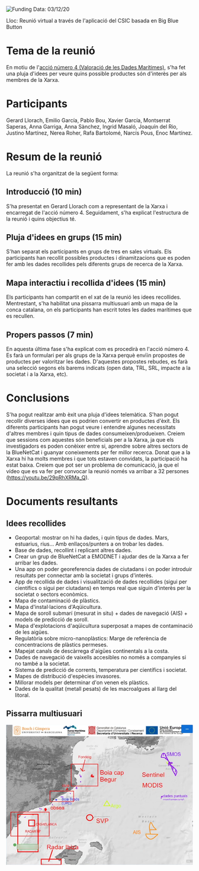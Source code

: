 ![Funding](https://github.com/BlueNetCatAccio4/BlueNetCatAccio4.github.io/blob/main/img/logos.png)
Data: 03/12/20

Lloc: Reunió virtual a través de l'aplicació del CSIC basada en Big Blue Button

# Tema de la reunió
En motiu de l'[acció número 4 (Valoració de les Dades Marítimes)](https://github.com/BlueNetCatAccio4/info), s'ha fet una pluja d'idees per veure quins possible productes són d'interès per als membres de la Xarxa.

# Participants
Gerard Llorach, Emilio García, Pablo Bou, Xavier García, Montserrat Saperas, Anna Garriga, Anna Sànchez, Ingrid Masaló, Joaquín del Rio, Justino Martínez, Nerea Roher, Rafa Bartolomé, Narcís Pous, Enoc Martínez.

# Resum de la reunió
La reunió s'ha organitzat de la següent forma:
## Introducció (10 min)
S'ha presentat en Gerard Llorach com a representant de la Xarxa i encarregat de l'acció número 4. Seguidament, s'ha explicat l'estructura de la reunió i quins objectius té.

## Pluja d'idees en grups (15 min)
S'han separat els participants en grups de tres en sales virtuals. Els participants han recollit possibles productes i dinamitzacions que es poden fer amb les dades recollides pels diferents grups de recerca de la Xarxa.

## Mapa interactiu i recollida d'idees (15 min)
Els participants han compartit en el xat de la reunió les idees recollides. Mentrestant, s'ha habilitat una pissarra multiusuari amb un mapa de la conca catalana, on els participants han escrit totes les dades marítimes que es recullen.

## Propers passos (7 min)
En aquesta última fase s'ha explicat com es procedirà en l'acció número 4. Es farà un formulari per als grups de la Xarxa perquè envïin propostes de productes per valoritzar les dades. D'aquestes propostes rebudes, es farà una selecció segons els barems indicats (open data, TRL, SRL, impacte a la societat i a la Xarxa, etc).

# Conclusions
S'ha pogut realitzar amb èxit una pluja d'idees telemàtica. S'han pogut recollir diverses idees que es podrien convertir en productes d'èxit. Els diferents participants han pogut veure i entendre algunes necessitats d'altres membres i quin tipus de dades consumeixen/produeixen. Creiem que sessions com aquestes són beneficials per a la Xarxa, ja que els investigadors es poden conèixer entre si, aprendre sobre altres sectors de la BlueNetCat i guanyar coneixements per fer millor recerca.
Donat que a la Xarxa hi ha molts membres i que tots estaven convidats, la participació ha estat baixa. Creiem que pot ser un problema de comunicació, ja que el vídeo que es va fer per convocar la reunió només va arribar a 32 persones (https://youtu.be/29pRhXRMa_Q).

# Documents resultants
## Idees recollides
- Geoportal: mostrar on hi ha dades, i quin tipus de dades. Mars, estuarius, rius… Amb enllaços/punters a on trobar les dades.
- Base de dades, recollint i replicant altres dades.
- Crear un grup de BlueNetCat a EMODNET i ajudar des de la Xarxa a fer arribar les dades.
- Una app on poder georeferencia dades de ciutadans i on poder introduir resultats per connectar amb la societat i grups d'interès.
- App de recollida de dades i visualització de dades recollides (sigui per científics o sigui per ciutadans) en temps real que siguin d'interès per la societat o sectors econòmics.
- Mapa de contaminació de plàstics.
- Mapa d'instal·lacions d'Aqüicultura.
- Mapa de soroll submarí (mesurat in situ) + dades de navegació (AIS) + models de predicció de soroll.
- Mapa d'explotacions d'aqüìcultura superposat a mapes de contaminació de les aigües.
- Regulatòria sobre micro-nanoplàstics: Marge de referència de concentracions de plàstics permeses.
- Mapejat canals de descàrrega d'aigües continentals a la costa.
- Dades de navegació de vaixells accesibles no només a companyies si no també a la societat.
- Sistema de predicció de corrents, temperatura per científics i societat.
- Mapes de distribució d'espècies invasores.
- Millorar models per determinar d'on venen els plàstics.
- Dades de la qualitat (metall pesats) de les macroalgues al llarg del litoral.

## Pissarra multiusuari
![Pissarra](img/pissarra.png)
